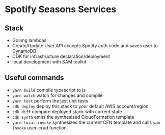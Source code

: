 # Spotify Seasons Services

## Stack

- Golang lambdas
- Create/Update User API accepts Spotify auth code and saves user to DynamoDB
- CDK for infrastructure declaration/deployment
- local development with SAM toolkit

## Useful commands

- `yarn build` compile typescript to js
- `yarn watch` watch for changes and compile
- `yarn test` perform the jest unit tests
- `cdk deploy` deploy this stack to your default AWS account/region
- `cdk diff` compare deployed stack with current state
- `cdk synth` emits the synthesized CloudFormation template
- `yarn local-invoke` synthesizes the current CFN template and calls `sam invoke` user-crud function
